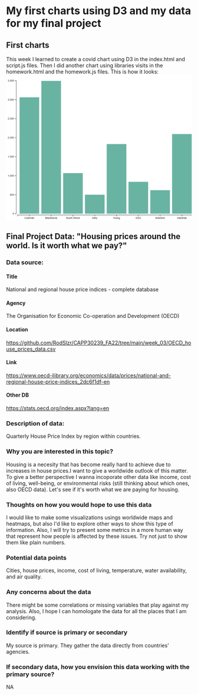 # My first charts using D3 and my data for my final project

## First charts
This week I learned to create a covid chart using D3 in the index.html and script.js files. Then I did another chart using libraries visits in the homework.html and the homework.js files. This is how it looks:
![Libraries visits](libraries_chart.png)

## Final Project Data: "Housing prices around the world. Is it worth what we pay?"

### Data source:
#### Title
National and regional house price indices - complete database
#### Agency 
The Organisation for Economic Co-operation and Development (OECD)
#### Location
https://github.com/RodSlzr/CAPP30239_FA22/tree/main/week_03/OECD_house_prices_data.csv
#### Link
https://www.oecd-ilibrary.org/economics/data/prices/national-and-regional-house-price-indices_2dc6f1df-en 
#### Other DB
https://stats.oecd.org/index.aspx?lang=en 

### Description of data:
Quarterly House Price Index by region within countries.

### Why you are interested in this topic?
Housing is a necesity that has become really hard to achieve due to increases in house prices.I want to give a worldwide outlook of this matter. To give a better perspective I wanna incoporate other data like income, cost of living, well-being, or environmental risks (still thinking about which ones, also OECD data). Let's see if it's worth what we are paying for housing.

### Thoughts on how you would hope to use this data
I would like to make some visualizations usings worldwide maps and heatmaps, but also I'd like to explore other ways to show this type of information. Also, I will try to present some metrics in a more human way that represent how people is affected by these issues. Try not just to show them like plain numbers.

### Potential data points
Cities, house prices, income, cost of living, temperature, water availability, and air quality.

### Any concerns about the data
There might be some correlations or missing variables that play against my analysis. Also, I hope I can homologate the data for all the places that I am considering.

### Identify if source is primary or secondary
My source is primary. They gather the data directly from countries' agencies.

### If secondary data, how you envision this data working with the primary source?
NA
